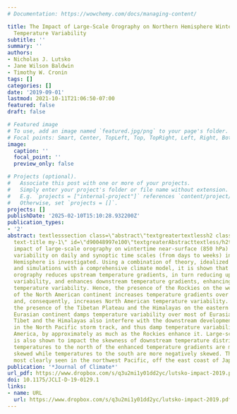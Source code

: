 ```yaml
---
# Documentation: https://wowchemy.com/docs/managing-content/

title: The Impact of Large-Scale Orography on Northern Hemisphere Winter Synoptic
  Temperature Variability
subtitle: ''
summary: ''
authors:
- Nicholas J. Lutsko
- Jane Wilson Baldwin
- Timothy W. Cronin
tags: []
categories: []
date: '2019-09-01'
lastmod: 2021-10-11T21:06:50-07:00
featured: false
draft: false

# Featured image
# To use, add an image named `featured.jpg/png` to your page's folder.
# Focal points: Smart, Center, TopLeft, Top, TopRight, Left, Right, BottomLeft, Bottom, BottomRight.
image:
  caption: ''
  focal_point: ''
  preview_only: false

# Projects (optional).
#   Associate this post with one or more of your projects.
#   Simply enter your project's folder or file name without extension.
#   E.g. `projects = ["internal-project"]` references `content/project/deep-learning/index.md`.
#   Otherwise, set `projects = []`.
projects: []
publishDate: '2025-02-10T15:10:28.932200Z'
publication_types:
- '2'
abstract: textlesssection class=\"abstract\"textgreatertextlessh2 class=\"abstractTitle
  text-title my-1\" id=\"d90048997e100\"textgreaterAbstracttextless/h2textgreatertextlessptextgreaterThe
  impact of large-scale orography on wintertime near-surface (850 hPa) temperature
  variability on daily and synoptic time scales (from days to weeks) in the Northern
  Hemisphere is investigated. Using a combination of theory, idealized modeling work,
  and simulations with a comprehensive climate model, it is shown that large-scale
  orography reduces upstream temperature gradients, in turn reducing upstream temperature
  variability, and enhances downstream temperature gradients, enhancing downstream
  temperature variability. Hence, the presence of the Rockies on the western edge
  of the North American continent increases temperature gradients over North America
  and, consequently, increases North American temperature variability. By contrast,
  the presence of the Tibetan Plateau and the Himalayas on the eastern edge of the
  Eurasian continent damps temperature variability over most of Eurasia. However,
  Tibet and the Himalayas also interfere with the downstream development of storms
  in the North Pacific storm track, and thus damp temperature variability over North
  America, by approximately as much as the Rockies enhance it. Large-scale orography
  is also shown to impact the skewness of downstream temperature distributions, as
  temperatures to the north of the enhanced temperature gradients are more positively
  skewed while temperatures to the south are more negatively skewed. This effect is
  most clearly seen in the northwest Pacific, off the east coast of Japan.textless/ptextgreatertextless/sectiontextgreater
publication: '*Journal of Climate*'
url_pdf: https://www.dropbox.com/s/q3u2mi1y01dd2yc/lutsko-impact-2019.pdf?dl=0
doi: 10.1175/JCLI-D-19-0129.1
links:
- name: URL
  url: https://www.dropbox.com/s/q3u2mi1y01dd2yc/lutsko-impact-2019.pdf?dl=0
---
```

